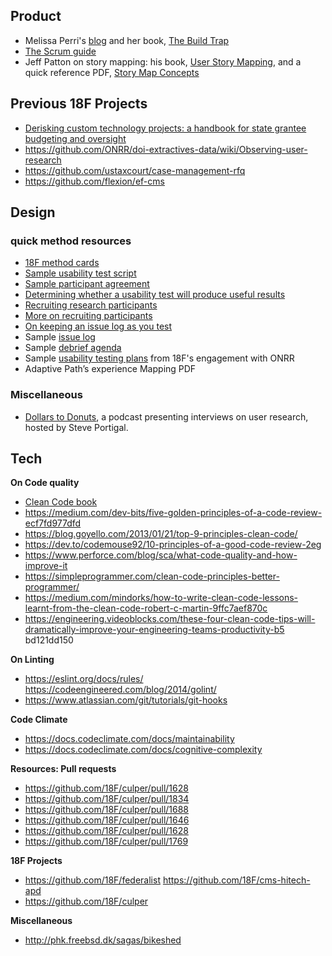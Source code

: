 ## Product
- Melissa Perri's [blog](https://melissaperri.com/blog/) and her book, [The Build Trap](https://melissaperri.com/book)
- [The Scrum guide](https://www.scrumguides.org/scrum-guide.html)
- Jeff Patton on story mapping: his book, [User Story Mapping](https://www.amazon.com/User-Story-Mapping-Discover-Product/dp/1491904909), and a quick reference PDF, [Story Map Concepts](https://www.jpattonassociates.com/wp-content/uploads/2015/03/story_mapping.pdf)

## Previous 18F Projects
- [Derisking custom technology projects: a handbook for state grantee budgeting and oversight](https://github.com/18F/technology-budgeting/blob/master/handbook.md)
- https://github.com/ONRR/doi-extractives-data/wiki/Observing-user-research
- https://github.com/ustaxcourt/case-management-rfq
- https://github.com/flexion/ef-cms
## Design
### quick method resources
- [18F method cards](https://methods.18f.gov/)
- [Sample usability test script](https://methods.18f.gov/usability-test-script/)
- [Sample participant agreement](https://methods.18f.gov/participant-agreement/)
- [Determining whether a usability test will produce useful results](https://docs.google.com/document/d/1qfGp3H1pdOlNbMYuJNQGyBIkpOcQErduDAl0adv1X-w/edit#)
- [Recruiting research participants](https://methods.18f.gov/fundamentals/recruiting/)
- [More on recruiting participants](https://www.usability.gov/how-to-and-tools/methods/recruiting-usability-test-participants.html)
- [On keeping an issue log as you test](http://usabilityworks.com/consensus-on-observations-in-real-time-keeping-a-rolling-list-of-issues/)
- Sample [issue log](https://methods.18f.gov/rolling-issues-log/)
- Sample [debrief agenda](https://methods.18f.gov/interview-debrief/)
- Sample [usability testing plans](https://github.com/18F/doi-extractives-data/tree/research/research) from 18F's engagement with ONRR
- Adaptive Path’s experience Mapping PDF

### Miscellaneous
- [Dollars to Donuts](https://portigal.com/podcast/), a podcast presenting interviews on user research, hosted by Steve Portigal.



## Tech

**On Code quality** 
  - [Clean Code book](https://www.amazon.com/dp/0132350882/ref=rdr_ext_tmb) 
  - https://medium.com/dev-bits/five-golden-principles-of-a-code-review-ecf7fd977dfd 
  - https://blog.goyello.com/2013/01/21/top-9-principles-clean-code/ 
  - https://dev.to/codemouse92/10-principles-of-a-good-code-review-2eg 
  - https://www.perforce.com/blog/sca/what-code-quality-and-how-improve-it 
  - https://simpleprogrammer.com/clean-code-principles-better-programmer/ 
  - https://medium.com/mindorks/how-to-write-clean-code-lessons-learnt-from-the-clean-code-robert-c-martin-9ffc7aef870c 
  - https://engineering.videoblocks.com/these-four-clean-code-tips-will-dramatically-improve-your-engineering-teams-productivity-b5 bd121dd150 

**On Linting** 
  - https://eslint.org/docs/rules/ https://codeengineered.com/blog/2014/golint/ 
  - https://www.atlassian.com/git/tutorials/git-hooks 

**Code Climate** 
  - https://docs.codeclimate.com/docs/maintainability 
  - https://docs.codeclimate.com/docs/cognitive-complexity 

**Resources: Pull requests**
  - https://github.com/18F/culper/pull/1628 
  - https://github.com/18F/culper/pull/1834 
  - https://github.com/18F/culper/pull/1688 
  - https://github.com/18F/culper/pull/1646 
  - https://github.com/18F/culper/pull/1628 
  - https://github.com/18F/culper/pull/1769 

**18F Projects** 
  - https://github.com/18F/federalist https://github.com/18F/cms-hitech-apd 
  - https://github.com/18F/culper 

**Miscellaneous** 
  - http://phk.freebsd.dk/sagas/bikeshed
